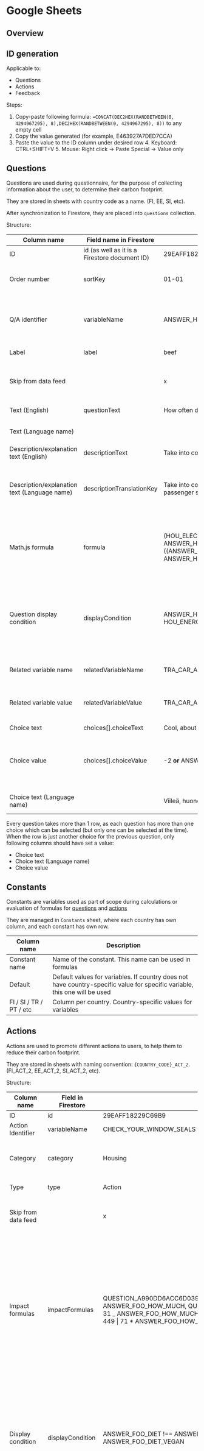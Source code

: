 # Google Sheets

## Overview

## ID generation

Applicable to:

- Questions
- Actions
- Feedback

Steps:

1. Copy-paste following
   formula: `=CONCAT(DEC2HEX(RANDBETWEEN(0, 4294967295), 8),DEC2HEX(RANDBETWEEN(0, 4294967295), 8))` to any empty cell
2. Copy the value generated (for example, E463927A7DED7CCA)
3. Paste the value to the ID column under desired row 4. Keyboard: CTRL+SHIFT+V 5. Mouse: Right click -> Paste Special -> Value only

## Questions

Questions are used during questionnaire, for the purpose of collecting information about the user, to determine their
carbon footprint.

They are stored in sheets with country code as a name. (FI, EE, SI, etc).

After synchronization to Firestore, they are placed into `questions` collection.

Structure:

| Column name                                  | Field name in Firestore                       | Example                                                                                                                                                         | Description                                                                                                                                                                                                                                                                                       |
| -------------------------------------------- | --------------------------------------------- | --------------------------------------------------------------------------------------------------------------------------------------------------------------- | ------------------------------------------------------------------------------------------------------------------------------------------------------------------------------------------------------------------------------------------------------------------------------------------------- |
| ID                                           | id (as well as it is a Firestore document ID) | 29EAFF18229C69B9                                                                                                                                                | Identificator of the question                                                                                                                                                                                                                                                                     |
| Order number                                 | sortKey                                       | 01-01                                                                                                                                                           | Defines category (part before "-" sign) and order in which questions should be presented to the user (second part)                                                                                                                                                                                |
| Q/A identifier                               | variableName                                  | ANSWER_HOU_NO_OF_PEOPLE                                                                                                                                         | Variable name. which can be used later in question or action formula. Selected choice value will be assigned to this name. More information under "Choice value" field.                                                                                                                           |
| Label                                        | label                                         | beef                                                                                                                                                            | More detailed category of question, used on result page                                                                                                                                                                                                                                           |
| Skip from data feed                          |                                               | x                                                                                                                                                               | It's not stored in DB, but it filters which rows should be synced to the translation files only, to support legacy data selected by user.                                                                                                                                                         |
| Text (English)                               | questionText                                  | How often do you have beef as part of your meal?                                                                                                                | Question's title/main text in default language                                                                                                                                                                                                                                                    |
| Text (Language name)                         |                                               |                                                                                                                                                                 | Question's title/main text in specific language. This is only synchronized to translation file                                                                                                                                                                                                    |
| Description/explanation text (English)       | descriptionText                               | Take into consideration all shopping except food.                                                                                                               | Question's description/extra text in default language                                                                                                                                                                                                                                             |
| Description/explanation text (Language name) | descriptionTranslationKey                     | Take into consideration also trips where you are on the passenger seat.                                                                                         | Question's description/extra text in specific language. This field is added with value in format: `ID+"_description": "translation"` to the translation file. This is only synchronized to translation file                                                                                       |
| Math.js formula                              | formula                                       | (HOU_ELECTRICITY_CONSUMPTION_KWH_PER_YEAR _ ANSWER_HOU_TYPE_ELECTRICITY) + ((ANSWER_HOU_SIZE_HOUSE_PER_PERSON _ ANSWER_HOU_TYPE_HOUSE/ANSWER_HOU_NO_OF_PEOPLE)) | Formula of how footprint fo the question is calculated. It can be either static number, or Math.js-supported math formula. It can also use scopes (for example: ANSWER_HOU_NO_OF_PEOPLE), which are combinations of constants, "                                                                  |
| Question display condition                   | displayCondition                              | ANSWER_HOU_ENERGY_CLASS_YEAR_OF_BUILD !== HOU_ENERGY_CLASS_A_B_C_IF_BUILT_AFTER_2010                                                                            | Math.js-supported evaluation formula (including scopes) determining if specific question can be displayed to the user. For example, question about house renovation should be displayed only if user has old house. Semicolon (;) is used to separate conditions, which then work in "OR" manner. |
| Related variable name                        | relatedVariableName                           | TRA_CAR_AND_INFRA                                                                                                                                               | Extra variable name, to which the value based on relatedVariableValue value.                                                                                                                                                                                                                      |
| Related variable value                       | relatedVariableValue                          | TRA_CAR_AND_INFRA_COMBUSTION                                                                                                                                    | Value which will be assigned to relatedVariableName. It can have static value or name. If it has name, then it will get resolved into actual value using scope.                                                                                                                                   |
| Choice text                                  | choices[].choiceText                          | Cool, about 19°C                                                                                                                                                | Choice text in default language.                                                                                                                                                                                                                                                                  |
| Choice value                                 | choices[].choiceValue                         | -2 **or** ANSWER_TRA_KILOMETERS_DRIVEN_400TO600                                                                                                                 | Value when specific choice is selected, which gets assigned to "variableName" name. It can be either static value or name. If it has name, then it will get resolved into actual value using scope.                                                                                               |
| Choice text (Language name)                  |                                               | Viileä, huonelämpötila noin 19°C                                                                                                                                | Choice text in specific language. This is only synchronized to translation file                                                                                                                                                                                                                   |

Every question takes more than 1 row, as each question has more than one choice which can be selected (but only one can
be selected at the time). When the row is just another choice for the previous question, only following columns should
have set a value:

- Choice text
- Choice text (Language name)
- Choice value

## Constants

Constants are variables used as part of scope during calculations or evaluation of formulas
for [questions](./questionnaire.md#calculations) and [actions](./actions-and-plan.md#action-impact-calculation)

They are managed in `Constants` sheet, where each country has own column, and each constant has own row.

| Column name             | Description                                                                                                                |
| ----------------------- | -------------------------------------------------------------------------------------------------------------------------- |
| Constant name           | Name of the constant. This name can be used in formulas                                                                    |
| Default                 | Default values for variables. If country does not have country-specific value for specific variable, this one will be used |
| FI / SI / TR / PT / etc | Column per country. Country-specific values for variables                                                                  |

## Actions

Actions are used to promote different actions to users, to help them to reduce their carbon footprint.

They are stored in sheets with naming convention: `{COUNTRY_CODE}_ACT_2`. (FI_ACT_2, EE_ACT_2, SI_ACT_2, etc).

Structure:

| Column name                        | Field in Firestore | Example                                                                                                                                                                                                                      | Description                                                                                                                                                                                                                                                                                                                                                                                                                                                                       |
| ---------------------------------- | ------------------ | ---------------------------------------------------------------------------------------------------------------------------------------------------------------------------------------------------------------------------- | --------------------------------------------------------------------------------------------------------------------------------------------------------------------------------------------------------------------------------------------------------------------------------------------------------------------------------------------------------------------------------------------------------------------------------------------------------------------------------- |
| ID                                 | id                 | 29EAFF18229C69B9                                                                                                                                                                                                             | Identificator of the question                                                                                                                                                                                                                                                                                                                                                                                                                                                     |
| Action Identifier                  | variableName       | CHECK_YOUR_WINDOW_SEALS                                                                                                                                                                                                      | Text action identificator                                                                                                                                                                                                                                                                                                                                                                                                                                                         |
| Category                           | category           | Housing                                                                                                                                                                                                                      | Category of action, used to group actions by category and affect footprint of created by specific category of user actions.                                                                                                                                                                                                                                                                                                                                                       |
| Type                               | type               | Action                                                                                                                                                                                                                       | Type of action, used for filtering                                                                                                                                                                                                                                                                                                                                                                                                                                                |
| Skip from data feed                |                    | x                                                                                                                                                                                                                            | It's not stored in DB, but it filters which rows should be synced to the translation files only, to support legacy data selected by user.                                                                                                                                                                                                                                                                                                                                         |
| Impact formulas                    | impactFormulas     | QUESTION_A990DD6ACC6D039A_FOOTPRINT === -113 \| 11.3 _ ANSWER_FOO_HOW_MUCH, QUESTION_A990DD6ACC6D039A_FOOTPRINT === 51 \| 31 _ ANSWER_FOO_HOW_MUCH; QUESTION_A990DD6ACC6D039A_FOOTPRINT === 449 \| 71 \* ANSWER_FOO_HOW_MUCH | Formula for calculating impact of the action. It can be real value or mix of variables and/or real values. It allows to provide multiple formulas, and usage of formula is determined based on condition prior it. Combinations of CONDITION+FORMULA are separated by comma (,). Each condition can include multiple conditions in it which then work in OR manner, and those are separated by semicolon (;). Conditions are separated from actual formula by pipe character (\|) |
| Display condition                  | displayCondition   | ANSWER_FOO_DIET !== ANSWER_FOO_DIET_VEGETARIAN;ANSWER_FOO_DIET !== ANSWER_FOO_DIET_VEGAN                                                                                                                                     | Math.js-supported evaluation formula (including scopes) determining if specific action can be displayed to the user. For example, action to reduce temperature at home shouldn't be displayed if users already answered in the questionnaire that they have low temperature. Semicolon (;) is used to separate conditions, which then work in "OR" manner.                                                                                                                        |
| Tags                               | tags               | savemoney;SaveTime;SmallPleasures;SaveEnergy;QualityConsumptionChoices;Wellbeing                                                                                                                                             | Tags of action, used for filtering                                                                                                                                                                                                                                                                                                                                                                                                                                                |
| Action title (English)             | title              | Participate in the vegan or meatless October challenge                                                                                                                                                                       | Action's title/main text in default language                                                                                                                                                                                                                                                                                                                                                                                                                                      |
| Action title (Language name)       |                    | Osallistu vegaanihaasteeseen tai lihattomaan lokakuuhun                                                                                                                                                                      | Action's title/main text in specific language. This field is added with value in format `{ID}+"_actionTitle_"+{CountryCode}: "translation"` to the translation file. This is only synchronized to translation file                                                                                                                                                                                                                                                                |
| Action description (Language name) |                    | Osallistumalla kuukauden vegaanihaasteeseen tai viettämällä lihatonta lokakuuta voit löytää uusia lempiruokia ja laajentaa ruokavaliosi makumaailmaa.                                                                        | Action's description/extra text in specific language. This field is added with value in format: `{ID}+"_actionDescription_"+{CountryCode}: "translation"` to the translation file. This is only synchronized to translation file                                                                                                                                                                                                                                                  |
| Skip IDs if selected               | skipIdsIfSelected  | 21BD6013E9D8FD82,A414B83B47843F23,04852605B3F8FA07                                                                                                                                                                           | List of actions which should be hidden if this action gets selected, to prevent users from selecting contradicting actions                                                                                                                                                                                                                                                                                                                                                        |

## Feedback options

Feedback options are options users can select when they try to submit feedback form.

They are stored in sheets with naming convention: `{COUNTRY_CODE}_FeedbackCard`. (FI_FeedbackCard, EE_FeedbackCard,
SI_FeedbackCard, etc).

Structure:

| Column name                 | Example                | Description                                    |
| --------------------------- | ---------------------- | ---------------------------------------------- |
| ID                          | D92FA0ADF9E7D010       | Identificator of the feedback option           |
| Option Text (Language name) | Reminders or calendars | Text of the option, synced to translation file |
| Order number                | 1                      | Order in which the option will be displayed    |

## Static translations (email)

Emails are managed in GSheet as well.
They are synced to translation files only.

## Data synchronization to Firestore

All master data used inside the app, which are not translations, are synchronized to Firestore manually.

See [Setting up environment](../setting-up-environment.md) for more information.